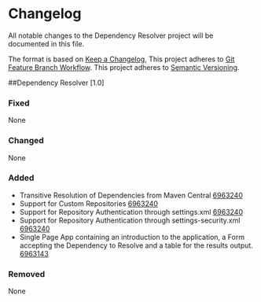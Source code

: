 # Changelog
All notable changes to the Dependency Resolver project will be documented in this file.

The format is based on [Keep a Changelog](https://keepachangelog.com/en/1.0.0/),
This project adheres to [Git Feature Branch Workflow](https://nvie.com/posts/a-successful-git-branching-model/).
This project adheres to [Semantic Versioning](https://semver.org/spec/v2.0.0.html).

##Dependency Resolver [1.0]

### Fixed
None
### Changed
None
### Added
 - Transitive Resolution of Dependencies from Maven Central [6963240](https://github.com/RuiBandarra/DependencyManager/projects/1#column-6963240)
 - Support for Custom Repositories [6963240](https://github.com/RuiBandarra/DependencyManager/projects/1#column-6963240)
 - Support for Repository Authentication through settings.xml [6963240](https://github.com/RuiBandarra/DependencyManager/projects/1#column-6963240)
 - Support for Repository Authentication through settings-security.xml [6963240](https://github.com/RuiBandarra/DependencyManager/projects/1#column-6963240)
 - Single Page App containing an introduction to the application, a Form accepting the Dependency to Resolve and a table for the results output. [6963143](https://github.com/RuiBandarra/DependencyManager/projects/1#column-6963143)
 
### Removed
None